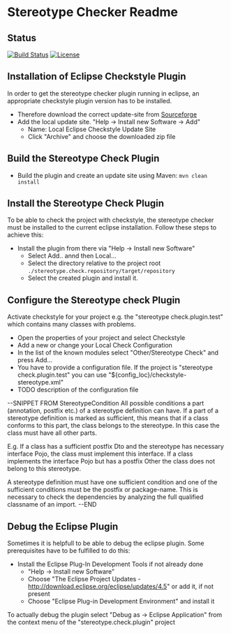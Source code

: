 # Stereotype Checker Readme


## Status
[![Build Status](https://travis-ci.org/NovaTecConsulting/stereotype-check.svg?branch=master)](https://travis-ci.org/NovaTecConsulting/stereotype-check)
[![License](http://img.shields.io/:license-apache-blue.svg)](http://www.apache.org/licenses/LICENSE-2.0.html)

## Installation of Eclipse Checkstyle Plugin

In order to get the stereotype checker plugin running in eclipse, an appropriate checkstyle plugin version has to be installed. 

* Therefore download the correct update-site from [Sourceforge](https://sourceforge.net/projects/eclipse-cs/files/Eclipse%20Checkstyle%20Plug-in/) 
* Add the local update site. "Help -> Install new Software -> Add"
    - Name: Local Eclipse Checkstyle Update Site
    - Click "Archive" and choose the downloaded zip file
	
## Build the Stereotype Check Plugin
* Build the plugin and create an update site using Maven: `mvn clean install`

## Install the Stereotype Check Plugin

To be able to check the project with checkstyle, the stereotype checker must be installed to the current eclipse installation. Follow these steps to achieve this:
* Install the plugin from there via "Help -> Install new Software"
	- Select Add.. annd then Local...
	- Select the directory relative to the project root `./stereotype.check.repository/target/repository`
	- Select the created plugin and install it.

## Configure the Stereotype check Plugin

Activate checkstyle for your project e.g. the "stereotype check.plugin.test" which contains many classes with problems.
* Open the properties of your project and select Checkstyle
* Add a new or change your Local Check Configuration
* In the list of the known modules select "Other/Stereotype Check" and press Add...
* You have to provide a configuration file. If the project is "stereotype check.plugin.test" you can use "${config_loc}/checkstyle-stereotype.xml"
* TODO description of the configuration file

--SNIPPET FROM StereotypeCondition
All possible conditions a part (annotation, postfix etc.) of a stereotype
definition can have. If a part of a stereotype definition is marked as
sufficient, this means that if a class conforms to this part, the class
belongs to the stereotype. In this case the class must have all other parts.

E.g. If a class has a sufficient postfix Dto and the stereotype has necessary
interface Pojo, the class must implement this interface. If a class
implements the interface Pojo but has a postfix Other the class does not
belong to this stereotype.

A stereotype definition must have one sufficient condition and one of the
sufficient conditions must be the postfix or package-name. This is necessary
to check the dependencies by analyzing the full qualified classname of an
import.
 --END



## Debug the Eclipse Plugin

Sometimes it is helpfull to be able to debug the eclipse plugin. Some prerequisites have to be fulfilled to do this:

* Install the Eclipse Plug-In Development Tools if not already done
    - "Help -> Install new Software"
    - Choose "The Eclipse Project Updates - http://download.eclipse.org/eclipse/updates/4.5" or add it, if not present
    - Choose "Eclipse Plug-in Development Environment" and install it

To actually debug the plugin select "Debug as -> Eclipse Application" from the context menu of the "stereotype.check.plugin" project


